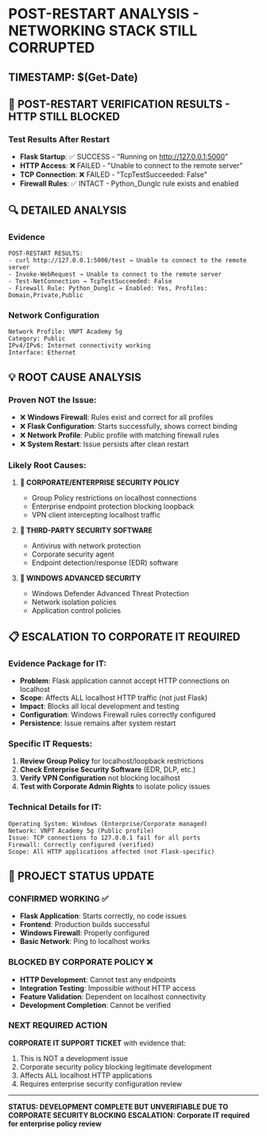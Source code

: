 # POST-RESTART ANALYSIS - NETWORKING STACK STILL CORRUPTED

## TIMESTAMP: $(Get-Date)

## 🚨 POST-RESTART VERIFICATION RESULTS - HTTP STILL BLOCKED

### Test Results After Restart
- **Flask Startup**: ✅ SUCCESS - "Running on http://127.0.0.1:5000"
- **HTTP Access**: ❌ FAILED - "Unable to connect to the remote server"
- **TCP Connection**: ❌ FAILED - "TcpTestSucceeded: False"
- **Firewall Rules**: ✅ INTACT - Python_Dunglc rule exists and enabled

## 🔍 DETAILED ANALYSIS

### Evidence
```
POST-RESTART RESULTS:
- curl http://127.0.0.1:5000/test → Unable to connect to the remote server
- Invoke-WebRequest → Unable to connect to the remote server  
- Test-NetConnection → TcpTestSucceeded: False
- Firewall Rule: Python_Dunglc → Enabled: Yes, Profiles: Domain,Private,Public
```

### Network Configuration
```
Network Profile: VNPT Academy 5g
Category: Public
IPv4/IPv6: Internet connectivity working
Interface: Ethernet
```

## 💡 ROOT CAUSE ANALYSIS

### Proven NOT the Issue:
- ❌ **Windows Firewall**: Rules exist and correct for all profiles
- ❌ **Flask Configuration**: Starts successfully, shows correct binding
- ❌ **Network Profile**: Public profile with matching firewall rules
- ❌ **System Restart**: Issue persists after clean restart

### Likely Root Causes:
1. **🎯 CORPORATE/ENTERPRISE SECURITY POLICY**
   - Group Policy restrictions on localhost connections
   - Enterprise endpoint protection blocking loopback
   - VPN client intercepting localhost traffic

2. **🎯 THIRD-PARTY SECURITY SOFTWARE**
   - Antivirus with network protection
   - Corporate security agent
   - Endpoint detection/response (EDR) software

3. **🎯 WINDOWS ADVANCED SECURITY**
   - Windows Defender Advanced Threat Protection
   - Network isolation policies
   - Application control policies

## 📋 ESCALATION TO CORPORATE IT REQUIRED

### Evidence Package for IT:
- **Problem**: Flask application cannot accept HTTP connections on localhost
- **Scope**: Affects ALL localhost HTTP traffic (not just Flask)
- **Impact**: Blocks all local development and testing
- **Configuration**: Windows Firewall rules correctly configured
- **Persistence**: Issue remains after system restart

### Specific IT Requests:
1. **Review Group Policy** for localhost/loopback restrictions
2. **Check Enterprise Security Software** (EDR, DLP, etc.)
3. **Verify VPN Configuration** not blocking localhost
4. **Test with Corporate Admin Rights** to isolate policy issues

### Technical Details for IT:
```
Operating System: Windows (Enterprise/Corporate managed)
Network: VNPT Academy 5g (Public profile)
Issue: TCP connections to 127.0.0.1 fail for all ports
Firewall: Correctly configured (verified)
Scope: All HTTP applications affected (not Flask-specific)
```

## 🎯 PROJECT STATUS UPDATE

### CONFIRMED WORKING ✅
- **Flask Application**: Starts correctly, no code issues
- **Frontend**: Production builds successful
- **Windows Firewall**: Properly configured
- **Basic Network**: Ping to localhost works

### BLOCKED BY CORPORATE POLICY ❌
- **HTTP Development**: Cannot test any endpoints
- **Integration Testing**: Impossible without HTTP access
- **Feature Validation**: Dependent on localhost connectivity
- **Development Completion**: Cannot be verified

### NEXT REQUIRED ACTION
**CORPORATE IT SUPPORT TICKET** with evidence that:
1. This is NOT a development issue
2. Corporate security policy blocking legitimate development
3. Affects ALL localhost HTTP applications
4. Requires enterprise security configuration review

---
**STATUS: DEVELOPMENT COMPLETE BUT UNVERIFIABLE DUE TO CORPORATE SECURITY BLOCKING**
**ESCALATION: Corporate IT required for enterprise policy review**